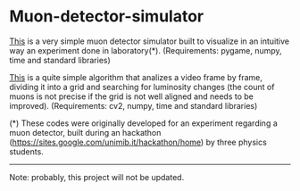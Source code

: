 # Muon-detector-simulator

[This](muon_simulator.py) is a very simple muon detector simulator built to visualize in an intuitive way an experiment done in laboratory(*). (Requirements: pygame, numpy, time and standard libraries) 

[This](muons_analysis.py) is a quite simple algorithm that analizes a video frame by frame, dividing it into a grid and searching for luminosity changes (the count of muons is not precise if the grid is not well aligned and needs to be improved). (Requirements: cv2, numpy, time and standard libraries) 

(*) These codes were originally developed for an experiment regarding a muon detector, built during an hackathon (https://sites.google.com/unimib.it/hackathon/home) by three physics students.

---
Note: probably, this project will not be updated.
